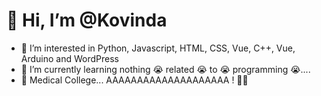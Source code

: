 #  👋 Hi, I’m @Kovinda
- 👀 I’m interested in Python, Javascript, HTML, CSS, Vue, C++, Vue, Arduino and WordPress
- 🌱 I’m currently learning nothing 😭 related 😭 to 😭 programming 😭....
- 🌱 Medical College... AAAAAAAAAAAAAAAAAAAA ! 😵‍💫
<!---
- 💞️ I’m looking to collaborate on ...
- 📫 Reach me at kovinda.thisal@
--->

<!---
Kovinda/Kovinda is a ✨ special ✨ repository because its `README.md` (this file) appears on your GitHub profile.
You can click the Preview link to take a look at your changes.
--->
